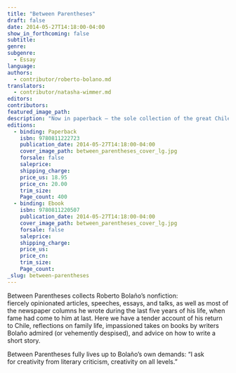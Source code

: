 ```yaml
---
title: "Between Parentheses"
draft: false
date: 2014-05-27T14:18:00-04:00
show_in_forthcoming: false
subtitle:
genre:
subgenre:
  - Essay
language:
authors:
  - contributor/roberto-bolano.md
translators:
  - contributor/natasha-wimmer.md
editors:
contributors:
featured_image_path:
description: "Now in paperback — the sole collection of the great Chilean writer’s essays "
editions:
  - binding: Paperback
    isbn: 9780811222723
    publication_date: 2014-05-27T14:18:00-04:00
    cover_image_path: between_parentheses_cover_lg.jpg
    forsale: false
    saleprice:
    shipping_charge:
    price_us: 18.95
    price_cn: 20.00
    trim_size:
    Page_count: 400
  - binding: Ebook
    isbn: 9780811220507
    publication_date: 2014-05-27T14:18:00-04:00
    cover_image_path: between_parentheses_cover_lg.jpg
    forsale: false
    saleprice:
    shipping_charge:
    price_us:
    price_cn:
    trim_size:
    Page_count:
_slug: between-parentheses
---
```


Between Parentheses collects Roberto Bolaño’s nonfiction: fiercely opinionated articles, speeches, essays, and talks, as well as most of the newspaper columns he wrote during the last five years of his life, when fame had come to him at last. Here we have a tender account of his return to Chile, reflections on family life, impassioned takes on books by writers Bolaño admired (or vehemently despised), and advice on how to write a short story.

Between Parentheses fully lives up to Bolaño’s own demands: “I ask for creativity from literary criticism, creativity on all levels.”

